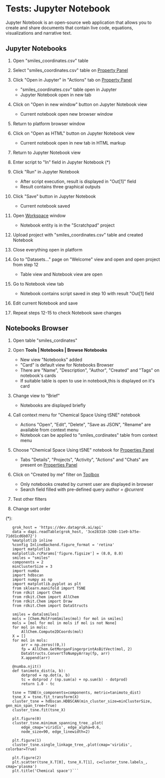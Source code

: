 <!-- TITLE: Tests: Jupyter Notebook -->
<!-- SUBTITLE: -->

# Tests: Jupyter Notebook

Jupyter Notebook is an open-source web application that allows you to create and 
share documents that contain live code, equations, visualizations and narrative text.

## Jupyter Notebooks

1. Open "smiles_coordinates.csv" table

1. Select "smiles_coordinates.csv" table on [Property Panel](../features/property-panel.md)

1. Click "Open in Jupyter" in "Actions" tab on [Property Panel](../features/property-panel.md)
   * "smiles_coordinates.csv" table open in Jupyter
   * Jupyter Notebook open in new tab
   
1. Click on "Open in new window" button on Jupyter Notebook view
   * Current notebook open new browser window
   
1. Return to platform browser window

1. Click on "Open as HTML" button on Jupyter Notebook view
   * Current notebook open in new tab in HTML markup
   
1. Return to Jupyter Notebook view

1. Enter script to "In" field in Jupyter Notebook (*)

1. Click "Run" in Jupyter Notebook
   * After script execution, result is displayed in "Out\[1\]" field
   * Result contains three graphical outputs

1. Click "Save" button in Jupyter Notebook
   * Current notebook saved

1. Open [Workspace](../features/workspace.md) window 
   * Notebook entity is in the "Scratchpad" project

1. Upload project with "smiles_coordinates.csv" table and created Notebook

1. Close everything open in platform

1. Go to "Datasets..." page on "Welcome" view and open and open project from step 12
   * Table view and Notebook view are open

1. Go to Notebook view tab 
   * Notebook contains script saved in step 10 with result "Out\[1\] field

1. Edit current Notebook and save

1. Repeat steps 12-15 to check Notebook save changes

## Notebooks Browser

1. Open table "smiles_cordinates"   

1. Open **Tools | Notebooks | Browse Notebooks**
   * New view "Notebooks" added
   * "Card" is default view for Notebooks Browser
   * There are "Name", "Description", "Author", "Created" and "Tags" on notebook's cards
   * If suitable table is open to use in notebook,this is displayed on it's card

1. Change view to "Brief"
   * Notebooks are displayed briefly

1. Call context menu for "Chemical Space Using tSNE" notebook
   * Actions "Open", "Edit", "Delete", "Save as JSON", "Rename" are available from context menu
   * Notebook can be applied to "smiles_cordinates" table from context menu
   
1. Choose "Chemical Space Using tSNE" notebook for [Properties Panel](../features/property-panel.md)
   * Tabs "Details", "Projects", "Activity", "Actions" and "Chats" are present on [Properties Panel](../features/property-panel.md)

1. Click on "Created by me" filter on [Toolbox](../features/toolbox.md) 
   * Only notebooks created by current user are displayed in browser
   * Search field filled with pre-defined query *author = @current*
   
1. Test other filters

1. Change sort order

(*):
```import datagrok.api as dapi
   grok_host = 'https://dev.datagrok.ai/api'
   data = dapi.readTable(grok_host, '3ce28310-3260-11e9-b75e-71dd1cd6b072')
   %matplotlib inline
   %config InlineBackend.figure_format = 'retina'
   import matplotlib
   matplotlib.rcParams['figure.figsize'] = (8.0, 8.0)
   smiles = "smiles"
   components = 2
   minClusterSize = 3
   import numba
   import hdbscan
   import numpy as np
   import matplotlib.pyplot as plt
   from sklearn.manifold import TSNE
   from rdkit import Chem
   from rdkit.Chem import AllChem
   from rdkit.Chem import Draw
   from rdkit.Chem import DataStructs
   
   smiles = data[smiles]
   mols = [Chem.MolFromSmiles(mol) for mol in smiles]
   mols = [mol for mol in mols if mol is not None]
   for mol in mols:
       AllChem.Compute2DCoords(mol)
   X = []
   for mol in mols:
       arr = np.zeros((0,))
       fp = AllChem.GetMorganFingerprintAsBitVect(mol, 2)
       DataStructs.ConvertToNumpyArray(fp, arr)
       X.append(arr)
   
   @numba.njit()
   def tanimoto_dist(a, b):
       dotprod = np.dot(a, b)
       tc = dotprod / (np.sum(a) + np.sum(b) - dotprod)
       return 1.0 - tc
   
   tsne = TSNE(n_components=components, metric=tanimoto_dist)
   tsne_X = tsne.fit_transform(X)
   cluster_tsne = hdbscan.HDBSCAN(min_cluster_size=minClusterSize, gen_min_span_tree=True)
   cluster_tsne.fit(tsne_X)
   
   plt.figure(0)
   cluster_tsne.minimum_spanning_tree_.plot(
       edge_cmap='viridis', edge_alpha=0.6,
       node_size=90, edge_linewidth=2)
   
   plt.figure(1)
   cluster_tsne.single_linkage_tree_.plot(cmap='viridis', colorbar=True)
   
   plt.figure(2)
   plt.scatter(tsne_X.T[0], tsne_X.T[1], c=cluster_tsne.labels_, cmap='plasma')
   plt.title('Chemical space')```

